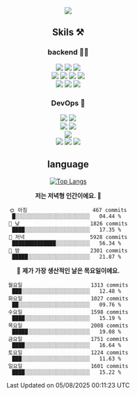 <div align="center">

<a href="https://hhpluscertificateofcompletion.oopy.io/">
  <img src="https://static.spartacodingclub.kr/hanghae99/plus/completion/badge_black.svg" />
</a>

## Skils ⚒️

### backend 🧑‍💻
  
<img src="https://img.shields.io/badge/Java-FF6600?style=flat-square&logo=buymeacoffee&logoColor=white"/>
<img src="https://img.shields.io/badge/Go-0099FF?style=flat-square&logo=go&logoColor=white"/>
<img src="https://img.shields.io/badge/Kotlin-7F52FF?style=flat-square&logo=kotlin&logoColor=white"/>
  
  
<br />
  
<img src="https://img.shields.io/badge/Spring-339933?style=flat-square&logo=Spring&logoColor=white"/>
<img src="https://img.shields.io/badge/Spring Boot-339933?style=flat-square&logo=Spring Boot&logoColor=white"/>
<img src="https://img.shields.io/badge/Spring Security-339933?style=flat-square&logo=Spring Security&logoColor=white"/>
  
<img src="https://img.shields.io/badge/Spring Data JPA-339933?style=flat-square&logo=Hibernate&logoColor=white"/>

<br />
  
  <img src="https://img.shields.io/badge/mysql-0099FF?style=flat-square&logo=mysql&logoColor=white"/>
  <img src="https://img.shields.io/badge/mariadb-0099FF?style=flat-square&logo=mariadb&logoColor=white"/>
  <img src="https://img.shields.io/badge/mongoDB-47A248?style=flat-square&logo=mongodb&logoColor=white"/>
  
  
### DevOps 🚀
  
  <img src="https://img.shields.io/badge/docker-2496ED?style=flat-square&logo=docker&logoColor=white"/>
  <img src="https://img.shields.io/badge/kubernetes-326CE5?style=flat-square&logo=kubernetes&logoColor=white"/>
  
  <br />
  
  <img src="https://img.shields.io/badge/Github Actions-2088FF?style=flat-square&logo=githubactions&logoColor=white"/>
  <img src="https://img.shields.io/badge/Jenkins-D24939?style=flat-square&logo=jenkins&logoColor=white"/>
  
  
  <br />
  <img src="https://img.shields.io/badge/terraform-7B42BC?style=flat-square&logo=terraform&logoColor=white"/>
  
  <br />
  <img src="https://img.shields.io/badge/Amazon AWS-232F3E?style=flat-square&logo=Amazon AWS&logoColor=white"/>

  <img src="https://img.shields.io/badge/GCP-4285F4?style=flat-square&logo=googlecloud&logoColor=white"/>
  <img src="https://img.shields.io/badge/NCP-03C75A?style=flat-square&logo=naver&logoColor=white"/>
  
  
## language

[![Top Langs](https://github-readme-stats.vercel.app/api/top-langs/?username=zxcv9203&hide=html&exclude_repo=zxcv9203.github.io,golB&theme=grate-gatsby)](https://github.com/zxcv9203/github-readme-stats)
  
<!--START_SECTION:waka-->
**저는 저녁형 인간이에요. 🦉** 

```text
🌞 아침                     467 commits         █░░░░░░░░░░░░░░░░░░░░░░░░   04.44 % 
🌆 낮　                     1826 commits        ████░░░░░░░░░░░░░░░░░░░░░   17.35 % 
🌃 저녁                     5928 commits        ██████████████░░░░░░░░░░░   56.34 % 
🌙 밤　                     2301 commits        █████░░░░░░░░░░░░░░░░░░░░   21.87 % 
```
📅 **제가 가장 생산적인 날은 목요일이에요.** 

```text
월요일                      1313 commits        ███░░░░░░░░░░░░░░░░░░░░░░   12.48 % 
화요일                      1027 commits        ██░░░░░░░░░░░░░░░░░░░░░░░   09.76 % 
수요일                      1598 commits        ████░░░░░░░░░░░░░░░░░░░░░   15.19 % 
목요일                      2008 commits        █████░░░░░░░░░░░░░░░░░░░░   19.08 % 
금요일                      1751 commits        ████░░░░░░░░░░░░░░░░░░░░░   16.64 % 
토요일                      1224 commits        ███░░░░░░░░░░░░░░░░░░░░░░   11.63 % 
일요일                      1601 commits        ████░░░░░░░░░░░░░░░░░░░░░   15.22 % 
```



 Last Updated on 05/08/2025 00:11:23 UTC
<!--END_SECTION:waka-->
  
</div>

